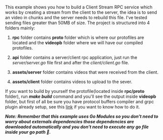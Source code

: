 This example shows you how to build a Client Stream RPC service which works by creating a stream from the client to the server, the idea is to send an video in chunks and the server needs to rebuild this file. I've tested sending files greater than 50MB of size. The project is structured into 4 folders mainly: 

1. **rpc** folder contains **proto** folder which is where our protofiles are located and the **videopb** folder where we will have our compiled protofiles.

2. **api** folder contains a server/client rpc application, just run the *server/server.go* file first and after the *client/client.go* file.

3. **assets/server** folder contains videos that were received from the client.

4. **assets/client** folder contains videos to upload to the sever.

If you want to build by yourself the protofile(located inside **rpc/proto** folder), run ***make build*** command and you'll see the output inside **videopb** folder, but first of all be sure you have protocol buffers compiler and grpc plugin already setup, see this [link](https://github.com/cerezo074/GRPC/tree/main/Code%20Generation) if you want to know how to do it. 

***Note: Remember that this example uses Go Modules so you don't need to worry about externals dependencies those dependencies are downloaded automatically and you don't need to execute any go file inside your go path 😬.***